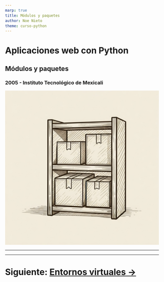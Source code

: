 ```yaml
---
marp: true
title: Módulos y paquetes
author: Noe Nieto
theme: curso-python
---
```


# Aplicaciones web con Python

## Módulos y paquetes

### 2005 - Instituto Tecnológico de Mexicali

![bg right](imagenes/paquetes-modulos.jpg)

---

<!--
paginate: true
header: Aplicaciones web con Python
footer: Instituto Tecnológico de Mexicali
-->

---

# Siguiente: [Entornos virtuales →](205-Entornos-virtuales.md)
